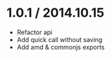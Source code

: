 # 1.0.1 / 2014.10.15
  
  * Refactor api
  * Add quick call without saving
  * Add amd & commonjs exports